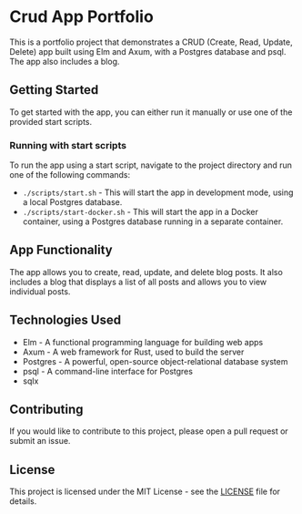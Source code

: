 Crud App Portfolio
=================

This is a portfolio project that demonstrates a CRUD (Create, Read, Update, Delete) app built using Elm and Axum, with a Postgres database and psql. The app also includes a blog.

Getting Started
---------------

To get started with the app, you can either run it manually or use one of the provided start scripts.

### Running with start scripts

To run the app using a start script, navigate to the project directory and run one of the following commands:

* `./scripts/start.sh` - This will start the app in development mode, using a local Postgres database.
* `./scripts/start-docker.sh` - This will start the app in a Docker container, using a Postgres database running in a separate container.

App Functionality
-----------------

The app allows you to create, read, update, and delete blog posts. It also includes a blog that displays a list of all posts and allows you to view individual posts.

Technologies Used
-----------------

* Elm - A functional programming language for building web apps
* Axum - A web framework for Rust, used to build the server
* Postgres - A powerful, open-source object-relational database system
* psql - A command-line interface for Postgres
* sqlx

Contributing
------------

If you would like to contribute to this project, please open a pull request or submit an issue.

License
-------

This project is licensed under the MIT License - see the [LICENSE](LICENSE) file for details.
